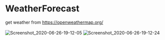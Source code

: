 # WeatherForecast
get weather from https://openweathermap.org/ <br/>
<br/>
![Screenshot_2020-06-26-19-12-05](https://user-images.githubusercontent.com/12888482/85883625-93000c80-b7e1-11ea-8b29-56f37d9f37e9.png)
![Screenshot_2020-06-26-19-12-24](https://user-images.githubusercontent.com/12888482/85883646-9abfb100-b7e1-11ea-8979-a9349c18cf21.png)
